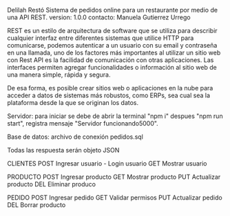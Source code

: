 Delilah Restó
Sistema de pedidos online para un restaurante por medio de una API REST. 
version: 1.0.0 contacto: Manuela Gutierrez Urrego

REST es un estilo de arquitectura de software que se utiliza para describir cualquier interfaz entre diferentes sistemas que utilice HTTP para comunicarse, podemos autenticar a un usuario con su email y contraseña en una llamada, uno de los factores más importantes al utilizar un sitio web con Rest API es la facilidad de comunicación con otras aplicaciones. Las interfaces permiten agregar funcionalidades o información al sitio web de una manera simple, rápida y segura.

De esa forma, es posible crear sitios web o aplicaciones en la nube para acceder a datos de sistemas más robustos, como ERPs, sea cual sea la plataforma desde la que se originan los datos.

Servidor: para iniciar se debe de abrir la terminal "npm i" despues "npm run start", registra mensaje "Servidor funcionando5000".

Base de datos: archivo de conexión pedidos.sql

Todas las respuesta serán objeto JSON

CLIENTES
 POST Ingresar usuario - Login usuario
 GET Mostrar usuario

PRODUCTO
 POST Ingresar producto
 GET Mostrar producto
 PUT Actualizar producto
 DEL Eliminar produco

PEDIDO
 POST Ingresar pedido
 GET Validar permisos
 PUT Actualizar pedido
 DEL Borrar producto 

